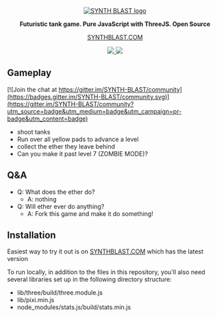 <div style="text-align: center">
  <a href="https://synthblast.com">
    <img src="https://synthblast.com/assets/img/title-screenshot.jpg" alt="SYNTH BLAST logo">
  </a>

**Futuristic tank game. Pure JavaScript with ThreeJS.  Open Source**

[SYNTHBLAST.COM](https://synthblast.com)

<a href="https://gitter.im/SYNTH-BLAST/community">
<img src="https://badges.gitter.im/SYNTH-BLAST/SYNTH-BLAST.svg">
</a>
<a href="https://github.com/brianrisk/SYNTHBLAST/graphs/contributors">
<img src="https://img.shields.io/github/contributors/brianrisk/SYNTHBLAST.svg">
</a>

</div>

## Gameplay

[![Join the chat at https://gitter.im/SYNTH-BLAST/community](https://badges.gitter.im/SYNTH-BLAST/community.svg)](https://gitter.im/SYNTH-BLAST/community?utm_source=badge&utm_medium=badge&utm_campaign=pr-badge&utm_content=badge)

* shoot tanks
* Run over all yellow pads to advance a level
* collect the ether they leave behind
* Can you make it past level 7 (ZOMBIE MODE)?

## Q&A
* Q: What does the ether do?
  * A: nothing
* Q:  Will ether ever do anything?
  * A: Fork this game and make it do something!


## Installation
Easiest way to try it out is on [SYNTHBLAST.COM](https://synthblast.com) which has the latest version

To run locally, in addition to the files in this repository, you'll also need several libraries set up in the following directory structure:
* lib/three/build/three.module.js
* lib/pixi.min.js
* node_modules/stats.js/build/stats.min.js